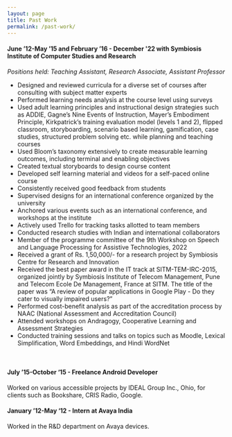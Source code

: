 ```yaml
---
layout: page
title: Past Work
permalink: /past-work/
---
```

<h4>June ’12-May ’15 and February ’16 - December '22 with 
Symbiosis Institute of Computer Studies and Research
</h4>
<i>Positions held: Teaching Assistant, Research Associate, Assistant Professor</i>
<ul>
<li>Designed and reviewed curricula for a diverse set of courses after consulting with subject matter experts</li>
<li>Performed learning needs analysis at the course level using surveys</li>
<li>Used adult learning principles and instructional design strategies such as ADDIE, Gagne’s Nine Events of Instruction, Mayer’s Embodiment Principle, Kirkpatrick’s training evaluation model (levels 1 and 2), flipped classroom, storyboarding, scenario based learning, gamification, case studies, structured problem solving etc. while planning and teaching courses</li>
<li>Used Bloom’s taxonomy extensively to create measurable learning outcomes, including terminal and enabling objectives</li>
<li>Created textual storyboards to design course content</li>
<li>Developed self learning material and videos for a self-paced online course</li>
<li>Consistently received good feedback from students</li>
<li>Supervised designs for an international conference organized by the university</li>
<li>Anchored various events such as an international conference, and workshops at the institute</li>
<li>Actively used Trello for tracking tasks allotted to team members</li>
<li>Conducted research studies with Indian and international collaborators</li>
<li>Member of the programme committee of the 9th Workshop on Speech and Language Processing for Assistive Technologies, 2022</li>
<li>Received a grant of Rs. 1,50,000/- for a research project by Symbiosis Centre for Research and Innovation</li>
<li>Received the best paper award in the IT track at SITM-TEM-IRC-2015, organized jointly by Symbiosis Institute of Telecom Management, Pune and Telecom Ecole De Management, France at SITM. The title of the paper was “A review of popular applications in Google Play - Do they cater to visually impaired users?”
<li>Performed cost-benefit analysis as part of the accreditation process by NAAC (National Assessment and Accreditation Council)</li>
<li>Attended workshops on Andragogy, Cooperative Learning and Assessment Strategies</li>
<li>Conducted training sessions and talks on topics such as Moodle, Lexical Simplification, Word Embeddings, and Hindi WordNet</li>
</ul>
<br>
<h4>July ’15-October ‘15 - 
Freelance Android Developer</h4>
Worked on various accessible projects by IDEAL Group Inc., Ohio, for clients such as Bookshare, CRIS Radio, Google.

<h4>January ’12-May ‘12 - 
Intern at Avaya India</h4>
Worked in the R&D department on Avaya devices.



[jekyll-organization]: https://github.com/jekyll
